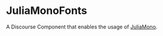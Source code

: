 # JuliaMonoFonts

A Discourse Component that enables the usage of [JuliaMono](https://juliamono.netlify.app).
